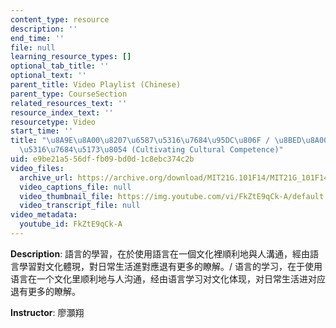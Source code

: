 ```yaml
---
content_type: resource
description: ''
end_time: ''
file: null
learning_resource_types: []
optional_tab_title: ''
optional_text: ''
parent_title: Video Playlist (Chinese)
parent_type: CourseSection
related_resources_text: ''
resource_index_text: ''
resourcetype: Video
start_time: ''
title: "\u8A9E\u8A00\u8207\u6587\u5316\u7684\u95DC\u806F / \u8BED\u8A00\u4E0E\u6587\
  \u5316\u7684\u5173\u8054 (Cultivating Cultural Competence)"
uid: e9be21a5-56df-fb09-bd0d-1c8ebc374c2b
video_files:
  archive_url: https://archive.org/download/MIT21G.101F14/MIT21G_101F14_Cultural_Competence_Chinese_300k.mp4
  video_captions_file: null
  video_thumbnail_file: https://img.youtube.com/vi/FkZtE9qCk-A/default.jpg
  video_transcript_file: null
video_metadata:
  youtube_id: FkZtE9qCk-A
---
```


**Description**: 語言的學習，在於使用語言在一個文化裡順利地與人溝通，經由語言學習對文化體現，對日常生活進對應退有更多的瞭解。/ 语言的学习，在于使用语言在一个文化里顺利地与人沟通，经由语言学习对文化体现，对日常生活进对应退有更多的瞭解。

**Instructor**: 廖灝翔